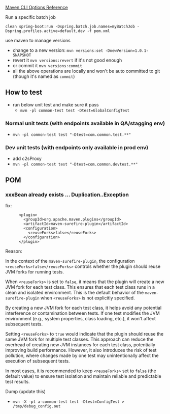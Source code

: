 [Maven CLI Options Reference](https://maven.apache.org/ref/3.6.3/maven-embedder/cli.html)

Run a specific batch job
```
clean spring-boot:run -Dspring.batch.job.names=myBatchJob -Dspring.profiles.active=default,dev -f pom.xml
```

use maven to manage versions
- change to a new version: `mvn versions:set -DnewVersion=1.0.1-SNAPSHOT`
- revert it `mvn versions:revert` if it's not good enough
- or commit it `mvn versions:commit`
- all the above operations are locally and won't be auto committed to git (though it's named as `commit`)

## How to test
- run below unit test and make sure it pass
  - `mvn -pl common-test test -Dtest=GlobalConfigTest`
### Normal unit tests (with endpoints available in QA/stagging env)
- `mvn -pl common-test test "-Dtest=com.common.test.**"`
### Dev unit tests (with endpoints only available in prod env)
- add c2sProxy
- `mvn -pl common-test test "-Dtest=com.common.devtest.**"`


## POM
### xxxBean already exists ... Duplication..Exception
fix:
```
      <plugin>
        <groupId>org.apache.maven.plugins</groupId>
        <artifactId>maven-surefire-plugin</artifactId>
        <configuration>
          <reuseForks>false</reuseForks>
        </configuration>
      </plugin>
```
Reason:

In the context of the `maven-surefire-plugin`, the configuration `<reuseForks>false</reuseForks>` controls whether the plugin should reuse JVM forks for running tests.

When `<reuseForks>` is set to `false`, it means that the plugin will create a new JVM fork for each test class. This ensures that each test class runs in a clean and isolated environment. This is the default behavior of the `maven-surefire-plugin` when `<reuseForks>` is not explicitly specified.

By creating a new JVM fork for each test class, it helps avoid any potential interference or contamination between tests. If one test modifies the JVM environment (e.g., system properties, class loading, etc.), it won't affect subsequent tests.

Setting `<reuseForks>` to `true` would indicate that the plugin should reuse the same JVM fork for multiple test classes. This approach can reduce the overhead of creating new JVM instances for each test class, potentially improving build performance. However, it also introduces the risk of test pollution, where changes made by one test may unintentionally affect the execution of subsequent tests.

In most cases, it is recommended to keep `<reuseForks>` set to `false` (the default value) to ensure test isolation and maintain reliable and predictable test results.

Dump (update this)
- `mvn -X -pl a-common-test test -Dtest=ConfigTest > /tmp/debug_config.out`
